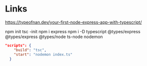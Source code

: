 # Links

https://typeofnan.dev/your-first-node-express-app-with-typescript/

npm init
tsc -init 
npm i express
npm i -D typescript @types/express @types/express @types/node ts-node nodemon

```json 
"scripts": {
    "build": "tsc",
    "start": "nodemon index.ts"
  }
```
